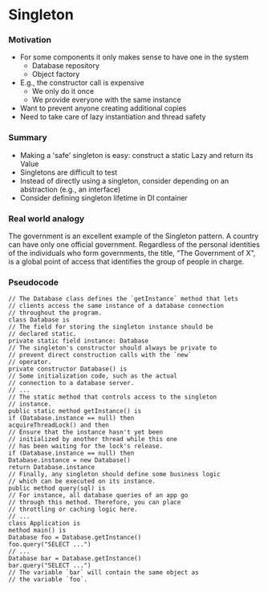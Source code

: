 ﻿# Singleton

### Motivation

- For some components it only makes sense to have one in the system
    - Database repository
    - Object factory
- E.g., the constructor call is expensive
    - We only do it once
    - We provide everyone with the same instance
- Want to prevent anyone creating additional copies
- Need to take care of lazy instantiation and thread safety

### Summary

- Making a 'safe' singleton is easy: construct a static Lazy<T> and return its Value
- Singletons are difficult to test
- Instead of directly using a singleton, consider depending on an abstraction (e.g., an interface)
- Consider defining singleton lifetime in DI container

### Real world analogy

The government is an excellent example of the Singleton pattern. A country can have only one official government.
Regardless of the personal identities of the individuals who form governments, the title, “The Government of X”, is a
global
point of access that identifies the group of people in charge.


### Pseudocode

    // The Database class defines the `getInstance` method that lets
    // clients access the same instance of a database connection
    // throughout the program.
    class Database is
    // The field for storing the singleton instance should be
    // declared static.
    private static field instance: Database
    // The singleton's constructor should always be private to
    // prevent direct construction calls with the `new`
    // operator.
    private constructor Database() is
    // Some initialization code, such as the actual
    // connection to a database server.
    // ...
    // The static method that controls access to the singleton
    // instance.
    public static method getInstance() is
    if (Database.instance == null) then
    acquireThreadLock() and then
    // Ensure that the instance hasn't yet been
    // initialized by another thread while this one
    // has been waiting for the lock's release.
    if (Database.instance == null) then
    Database.instance = new Database()
    return Database.instance
    // Finally, any singleton should define some business logic
    // which can be executed on its instance.
    public method query(sql) is
    // For instance, all database queries of an app go
    // through this method. Therefore, you can place
    // throttling or caching logic here.
    // ...
    class Application is
    method main() is
    Database foo = Database.getInstance()
    foo.query("SELECT ...")
    // ...
    Database bar = Database.getInstance()
    bar.query("SELECT ...")
    // The variable `bar` will contain the same object as
    // the variable `foo`.